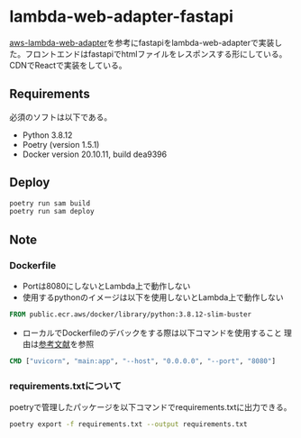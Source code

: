 # lambda-web-adapter-fastapi

[aws-lambda-web-adapter](https://github.com/awslabs/aws-lambda-web-adapter/tree/main/examples/fastapi)を参考にfastapiをlambda-web-adapterで実装した。フロントエンドはfastapiでhtmlファイルをレスポンスする形にしている。CDNでReactで実装をしている。

## Requirements

必須のソフトは以下である。

- Python 3.8.12
- Poetry (version 1.5.1)
- Docker version 20.10.11, build dea9396

## Deploy

~~~bash
poetry run sam build
poetry run sam deploy
~~~

## Note

### Dockerfile

- Portは8080にしないとLambda上で動作しない
- 使用するpythonのイメージは以下を使用しないとLambda上で動作しない

~~~Dockerfile
FROM public.ecr.aws/docker/library/python:3.8.12-slim-buster
~~~

- ローカルでDockerfileのデバックをする際は以下コマンドを使用すること 理由は[参考文献](https://zenn.dev/shake_sanma/articles/1c6475ba73da48)を参照

~~~Dockerfile
CMD ["uvicorn", "main:app", "--host", "0.0.0.0", "--port", "8080"]
~~~

### requirements.txtについて

poetryで管理したパッケージを以下コマンドでrequirements.txtに出力できる。

~~~bash
poetry export -f requirements.txt --output requirements.txt
~~~
